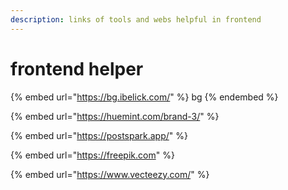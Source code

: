 ```yaml
---
description: links of tools and webs helpful in frontend
---
```


# frontend helper&#x20;

{% embed url="https://bg.ibelick.com/" %}
bg&#x20;
{% endembed %}



{% embed url="https://huemint.com/brand-3/" %}

{% embed url="https://postspark.app/" %}

{% embed url="https://freepik.com" %}

{% embed url="https://www.vecteezy.com/" %}

